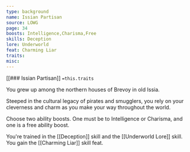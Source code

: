 ```yaml
---
type: background
name: Issian Partisan 
source: LOWG
page: 34
boosts: Intelligence,Charisma,Free
skills: Deception
lore: Underworld
feat: Charming Liar
traits: 
misc: 
---
```


[[### Issian Partisan]]
`=this.traits`


You grew up among the northern houses of Brevoy in old Issia.

Steeped in the cultural legacy of pirates and smugglers, you rely on your cleverness and charm as you make your way throughout the world.

Choose two ability boosts. One must be to Intelligence or Charisma, and one is a free ability boost.

You're trained in the [[Deception]] skill and the [[Underworld Lore]] skill. You gain the [[Charming Liar]] skill feat.

